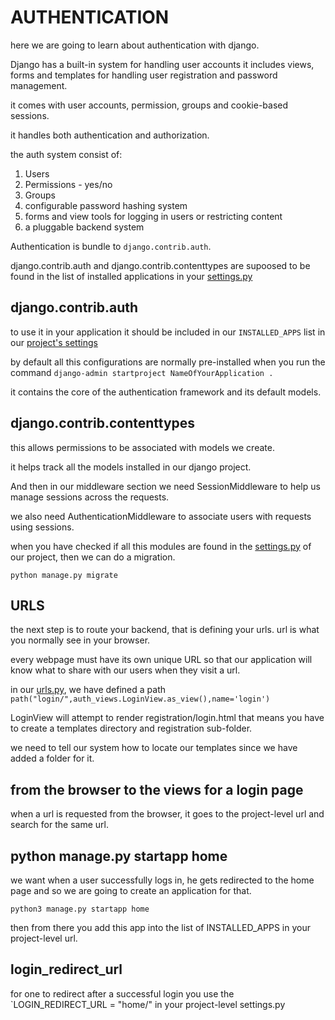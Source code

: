 # AUTHENTICATION

here we are going to learn about authentication with django.

Django has  a built-in system for handling user accounts it includes views, forms and templates for handling user registration and password management.

it comes with user accounts, permission, groups and cookie-based sessions.

it handles both authentication and authorization.

the auth system consist of:

1. Users
2. Permissions - yes/no
3. Groups
4. configurable password hashing system
5. forms and view tools for logging in users or restricting content
6. a pluggable backend system

Authentication is bundle to `django.contrib.auth`.

django.contrib.auth and django.contrib.contenttypes are supoosed to be found in the list of installed applications in your [settings.py](./AuthLoginSystem/settings.py)

## django.contrib.auth

to use it in your application it should be included in our `INSTALLED_APPS` list in our [project's settings](./AuthLoginSystem/settings.py)

by default all this configurations are normally pre-installed when you run the command `django-admin startproject NameOfYourApplication .`

it contains the core of the authentication  framework and its default models.

## django.contrib.contenttypes

this allows permissions to be associated with models we create.

it helps track all the models installed in our django project.

And then in our middleware section we  need SessionMiddleware to help us manage sessions across the requests.

we also need AuthenticationMiddleware to associate users with requests using sessions.

when you have checked if all this modules are found in the [settings.py](AuthLoginSystem/settings.py) of our project, then we can do a migration.

`python manage.py migrate`

## URLS

the next step is to route your backend, that is defining your urls. url is what you normally see in your browser.

every webpage must have its own unique URL so that our application will know what to share with our users when they visit a url.

in our [urls.py](AuthLoginSystem/urls.py), we have defined a path `path("login/",auth_views.LoginView.as_view(),name='login')`

LoginView will attempt to render registration/login.html  that means you have to create a templates directory and registration sub-folder.

we need to tell our system how to locate our templates since we have added a folder for it.

## from the browser to the views for a login page

when a url is requested from the browser, it goes to the project-level url and search for the same url.

## python manage.py startapp home

we want when a user successfully logs in, he gets redirected to the home page and so we are going to create an application for that.

`python3 manage.py startapp home`

then from there you add this app into the list of INSTALLED_APPS in your project-level url.

## login_redirect_url

for one to redirect after a successful login you use the `LOGIN_REDIRECT_URL = "home/" in your project-level settings.py
